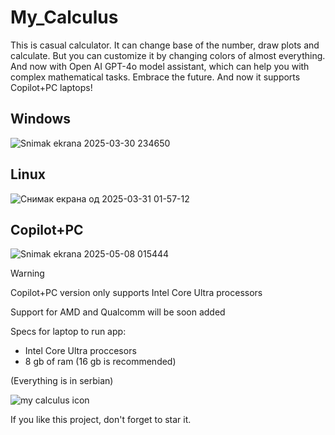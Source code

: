 # My_Calculus
This is casual calculator. It can change base of the number, draw plots and calculate. But you can сustomize it by changing colors of almost everything. And now with Open AI GPT-4o model assistant, which can help you with complex mathematical tasks. Embrace the future. And now it supports Copilot+PC laptops!

## Windows

![Snimak ekrana 2025-03-30 234650](https://github.com/user-attachments/assets/3a13f3a4-c939-483b-bc52-6aef2f839bb4)

## Linux

![Снимак екрана од 2025-03-31 01-57-12](https://github.com/user-attachments/assets/9b9f8afb-582d-45d3-ae10-770ce3af5c06)

## Copilot+PC

![Snimak ekrana 2025-05-08 015444](https://github.com/user-attachments/assets/acd4ce12-ed48-4f0e-9458-042c2330f482)

> [!Warning]
> Copilot+PC version only supports Intel Core Ultra processors
>
> Support for AMD and Qualcomm will be soon added
>
> Specs for laptop to run app:
> - Intel Core Ultra proccesors
> - 8 gb of ram (16 gb is recommended)

(Everything is in serbian)

![my calculus icon](https://github.com/Anonymous6598/My_Calculus/assets/121385046/ad97ac99-66fe-407b-a502-82bcc43fc4ea)

If you like this project, don't forget to star it.
